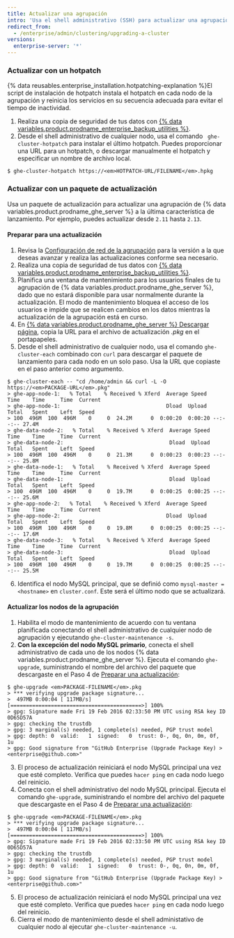 ```yaml
---
title: Actualizar una agrupación
intro: 'Usa el shell administrativo (SSH) para actualizar una agrupación de {% data variables.product.prodname_ghe_server %} a la última versión.'
redirect_from:
  - /enterprise/admin/clustering/upgrading-a-cluster
versions:
  enterprise-server: '*'
---
```


### Actualizar con un hotpatch
{% data reusables.enterprise_installation.hotpatching-explanation %}El script de instalación de hotpatch instala el hotpatch en cada nodo de la agrupación y reinicia los servicios en su secuencia adecuada para evitar el tiempo de inactividad.

1. Realiza una copia de seguridad de tus datos con [{% data variables.product.prodname_enterprise_backup_utilities %}](https://github.com/github/backup-utils#readme).
2. Desde el shell administrativo de cualquier nodo, usa el comando ` ghe-cluster-hotpatch` para instalar el último hotpatch. Puedes proporcionar una URL para un hotpatch, o descargar manualmente el hotpatch y especificar un nombre de archivo local.
  ```shell
  $ ghe-cluster-hotpatch https://<em>HOTPATCH-URL/FILENAME</em>.hpkg
  ```

### Actualizar con un paquete de actualización
Usa un paquete de actualización para actualizar una agrupación de {% data variables.product.prodname_ghe_server %} a la última característica de lanzamiento. Por ejemplo, puedes actualizar desde `2.11` hasta `2.13`.

#### Preparar para una actualización

1. Revisa la [Configuración de red de la agrupación](/enterprise/admin/guides/clustering/cluster-network-configuration) para la versión a la que deseas avanzar y realiza las actualizaciones conforme sea necesario.
2. Realiza una copia de seguridad de tus datos con [{% data variables.product.prodname_enterprise_backup_utilities %}](https://github.com/github/backup-utils#readme).
3. Planifica una ventana de mantenimiento para los usuarios finales de tu agrupación de {% data variables.product.prodname_ghe_server %}, dado que no estará disponible para usar normalmente durante la actualización. El modo de mantenimiento bloquea el acceso de los usuarios e impide que se realicen cambios en los datos mientras la actualización de la agrupación está en curso.
4. En [{% data variables.product.prodname_ghe_server %} Descargar página](https://enterprise.github.com/download), copia la URL para el archivo de actualización *.pkg* en el portapapeles.
5. Desde el shell administrativo de cualquier nodo, usa el comando `ghe-cluster-each` combinado con `curl` para descargar el paquete de lanzamiento para cada nodo en un solo paso. Usa la URL que copiaste en el paso anterior como argumento.
  ```shell
  $ ghe-cluster-each -- "cd /home/admin && curl -L -O  https://<em>PACKAGE-URL</em>.pkg"
  > ghe-app-node-1:   % Total    % Received % Xferd  Average Speed   Time    Time     Time  Current
  > ghe-app-node-1:                                  Dload  Upload   Total   Spent    Left  Speed
  > 100  496M  100  496M    0     0  24.2M      0  0:00:20  0:00:20 --:--:-- 27.4M
  > ghe-data-node-2:   % Total    % Received % Xferd  Average Speed   Time    Time     Time  Current
  > ghe-data-node-2:                                  Dload  Upload   Total   Spent    Left  Speed
  > 100  496M  100  496M    0     0  21.3M      0  0:00:23  0:00:23 --:--:-- 25.8M
  > ghe-data-node-1:   % Total    % Received % Xferd  Average Speed   Time    Time     Time  Current
  > ghe-data-node-1:                                  Dload  Upload   Total   Spent    Left  Speed
  > 100  496M  100  496M    0     0  19.7M      0  0:00:25  0:00:25 --:--:-- 25.6M
  > ghe-app-node-2:   % Total    % Received % Xferd  Average Speed   Time    Time     Time  Current
  > ghe-app-node-2:                                  Dload  Upload   Total   Spent    Left  Speed
  > 100  496M  100  496M    0     0  19.8M      0  0:00:25  0:00:25 --:--:-- 17.6M
  > ghe-data-node-3:   % Total    % Received % Xferd  Average Speed   Time    Time     Time  Current
  > ghe-data-node-3:                                  Dload  Upload   Total   Spent    Left  Speed
  > 100  496M  100  496M    0     0  19.7M      0  0:00:25  0:00:25 --:--:-- 25.5M
  ```
6. Identifica el nodo MySQL principal, que se definió como `mysql-master = <hostname>` en `cluster.conf`. Este será el último nodo que se actualizará.

#### Actualizar los nodos de la agrupación

1. Habilita el modo de mantenimiento de acuerdo con tu ventana planificada conectando el shell administrativo de cualquier nodo de agrupación y ejecutando `ghe-cluster-maintenance -s`.
2. **Con la excepción del nodo MySQL primario**, conecta el shell administrativo de cada uno de los nodos {% data variables.product.prodname_ghe_server %}. Ejecuta el comando `ghe-upgrade`, suministrando el nombre del archivo del paquete que descargaste en el Paso 4 de [Preparar una actualización](#preparing-to-upgrade):
  ```shell
  $ ghe-upgrade <em>PACKAGE-FILENAME</em>.pkg
  > *** verifying upgrade package signature...
  >  497MB 0:00:04 [ 117MB/s] [==========================================>] 100%            
  > gpg: Signature made Fri 19 Feb 2016 02:33:50 PM UTC using RSA key ID 0D65D57A
  > gpg: checking the trustdb
  > gpg: 3 marginal(s) needed, 1 complete(s) needed, PGP trust model
  > gpg: depth: 0  valid:   1  signed:   0  trust: 0-, 0q, 0n, 0m, 0f, 1u
  > gpg: Good signature from "GitHub Enterprise (Upgrade Package Key) > <enterprise@github.com>"
  ```
3. El proceso de actualización reiniciará el nodo MySQL principal una vez que esté completo. Verifica que puedes `hacer ping` en cada nodo luego del reinicio.
4. Conecta con el shell administrativo del nodo MySQL principal. Ejecuta el comando `ghe-upgrade`, suministrando el nombre del archivo del paquete que descargaste en el Paso 4 de [Preparar una actualización](#preparing-to-upgrade):
  ```shell
  $ ghe-upgrade <em>PACKAGE-FILENAME</em>.pkg
  > *** verifying upgrade package signature...
  >  497MB 0:00:04 [ 117MB/s] [==========================================>] 100%            
  > gpg: Signature made Fri 19 Feb 2016 02:33:50 PM UTC using RSA key ID 0D65D57A
  > gpg: checking the trustdb
  > gpg: 3 marginal(s) needed, 1 complete(s) needed, PGP trust model
  > gpg: depth: 0  valid:   1  signed:   0  trust: 0-, 0q, 0n, 0m, 0f, 1u
  > gpg: Good signature from "GitHub Enterprise (Upgrade Package Key) > <enterprise@github.com>"
  ```
5. El proceso de actualización reiniciará el nodo MySQL principal una vez que esté completo. Verifica que puedes `hacer ping` en cada nodo luego del reinicio.
6. Cierra el modo de mantenimiento desde el shell administativo de cualquier nodo al ejecutar `ghe-cluster-maintenance -u`.
